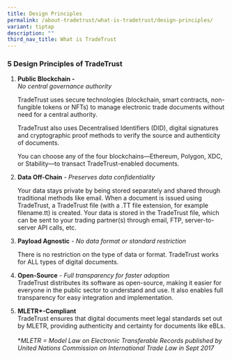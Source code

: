 ```yaml
---
title: Design Principles
permalink: /about-tradetrust/what-is-tradetrust/design-principles/
variant: tiptap
description: ""
third_nav_title: What is TradeTrust
---
```

<h3><strong>5 Design Principles of TradeTrust</strong></h3>
<ol data-tight="true" class="tight">
<li>
<p><strong>Public Blockchain - </strong>
<br><em>No central governance authority</em> 
<br>
</p>
<p>TradeTrust uses secure technologies (blockchain, smart contracts, non-fungible
tokens or NFTs) to manage electronic trade documents without need for a
central authority.</p>
<p>TradeTrust also uses Decentralised Identifiers (DID), digital signatures
and cryptographic proof methods to verify the source and authenticity of
documents.</p>
<p>You can choose any of the four blockchains—Ethereum, Polygon, XDC, or
Stability—to transact TradeTrust-enabled documents.</p>
<p></p>
</li>
<li>
<p><strong>Data Off-Chain</strong> - <em>Preserves data confidentiality</em>
</p>
<p></p>
<p>Your data stays private by being stored separately and shared through
traditional methods like email. When a document is issued using TradeTrust,
a TradeTrust file (with a .TT file extension, for example <a rel="noopener noreferrer nofollow" target="_blank">filename.tt</a>) is created. Your data
is stored in the TradeTrust file, which can be sent to your trading partner(s)
through email, FTP, server-to-server API calls, etc.</p>
</li>
</ol>
<ol start="3" data-tight="true" class="tight">
<li>
<p><strong>Payload Agnostic</strong> - <em>No data format or standard restriction</em>
</p>
<p></p>
<p>There is no restriction on the type of data or format. TradeTrust works
for ALL types of digital documents.</p>
</li>
</ol>
<p></p>
<ol start="4" data-tight="true" class="tight">
<li>
<p><strong>Open-Source</strong> - <em>Full transparency for faster adoption</em> 
<br>TradeTrust distributes its software as open-source, making it easier for
everyone in the public sector to understand and use. It also enables full
transparency for easy integration and implementation.</p>
</li>
</ol>
<p></p>
<ol start="5" data-tight="true" class="tight">
<li>
<p><strong>MLETR*-Compliant</strong> 
<br>TradeTrust ensures that digital documents meet legal standards set out
by MLETR, providing authenticity and certainty for documents like eBLs.
<br>
<br>*<em>MLETR = Model Law on Electronic Transferable Records published by United Nations Commission on International Trade Law in Sept 2017</em>
</p>
</li>
</ol>
<p></p>